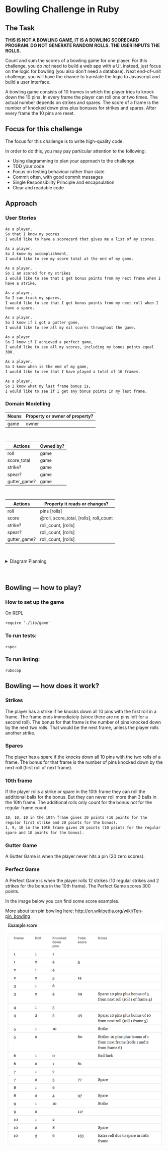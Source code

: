Bowling Challenge in Ruby
=================
## The Task

**THIS IS NOT A BOWLING GAME, IT IS A BOWLING SCORECARD PROGRAM. DO NOT GENERATE RANDOM ROLLS. THE USER INPUTS THE ROLLS.**

Count and sum the scores of a bowling game for one player. For this challenge, you do _not_ need to build a web app with a UI, instead, just focus on the logic for bowling (you also don't need a database). Next end-of-unit challenge, you will have the chance to translate the logic to Javascript and build a user interface.

A bowling game consists of 10 frames in which the player tries to knock down the 10 pins. In every frame the player can roll one or two times. The actual number depends on strikes and spares. The score of a frame is the number of knocked down pins plus bonuses for strikes and spares. After every frame the 10 pins are reset.

## Focus for this challenge
The focus for this challenge is to write high-quality code.

In order to do this, you may pay particular attention to the following:
* Using diagramming to plan your approach to the challenge
* TDD your code
* Focus on testing behaviour rather than state
* Commit often, with good commit messages
* Single Responsibility Principle and encapsulation
* Clear and readable code

## Approach
### User Stories
```
As a player,
So that I know my scores
I would like to have a scorecard that gives me a list of my scores.
```
```
As a player, 
So I know my accomplishment, 
I would like to see my score total at the end of my game.
```
```
As a player, 
So i am scored for my strikes
I would like to see that I get bonus points from my next frame when I have a strike.
```
```
As a player, 
So I can track my spares, 
I would like to see that I get bonus points from my next roll when I have a spare.
```
```
As a player, 
So I know if i got a gutter game, 
I would like to see all my nil scores throughout the game.
```
```
As a player
So I know if I achieved a perfect game,
I would like to see all my scores, including my bonus points equal 300.
```
```
As a player, 
So I know when is the end of my game, 
I would like to see that I have played a total of 10 frames. 
```
```
As a player,
So I know what my last frame bonus is, 
I would like to see if I get any bonus points in my last frame. 
```

### Domain Modelling

Nouns | Property or owner of property? |
---------|----------|
 game | owner | 
 

<br>

| Actions  | Owned by?  |
|--------- |----------- |
|roll | game |
|score_total |  game|
|strike? | game |
|spear? | game |
|gutter_game? | game|

<br>



|Actions     | Property it reads or changes?    |
|--------- | ----------- |
|roll | pins [rolls] |
|score | @roll, score_total, [rolls], roll_count|
|strike? |roll_count, [rolls] |
|spear? | roll_count, [rolls]  |
|gutter_game? | roll_count, [rolls] |

<br>
<br>

<details>
<summary> Diagram Planning </summary>
<br>
<img src="/images/bowling_ruby_diagram.png">
</details>

<br>
<br>

## Bowling — how to play?

### How to set up the game
On REPL
```
require './lib/game'
```
 ### To run tests:

```
rspec
```
### To run linting:
```
rubocop
```


## Bowling — how does it work?

### Strikes

The player has a strike if he knocks down all 10 pins with the first roll in a frame. The frame ends immediately (since there are no pins left for a second roll). The bonus for that frame is the number of pins knocked down by the next two rolls. That would be the next frame, unless the player rolls another strike.

### Spares

The player has a spare if the knocks down all 10 pins with the two rolls of a frame. The bonus for that frame is the number of pins knocked down by the next roll (first roll of next frame).

### 10th frame

If the player rolls a strike or spare in the 10th frame they can roll the additional balls for the bonus. But they can never roll more than 3 balls in the 10th frame. The additional rolls only count for the bonus not for the regular frame count.

    10, 10, 10 in the 10th frame gives 30 points (10 points for the regular first strike and 20 points for the bonus).
    1, 9, 10 in the 10th frame gives 20 points (10 points for the regular spare and 10 points for the bonus).

### Gutter Game

A Gutter Game is when the player never hits a pin (20 zero scores).

### Perfect Game

A Perfect Game is when the player rolls 12 strikes (10 regular strikes and 2 strikes for the bonus in the 10th frame). The Perfect Game scores 300 points.

In the image below you can find some score examples.

More about ten pin bowling here: http://en.wikipedia.org/wiki/Ten-pin_bowling

![Ten Pin Score Example](images/example_ten_pin_scoring.png)
